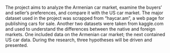 The project aims to analyze the Armenian car market, examine the buyers’ and seller’s
preferences, and compare it with the US car market.
The major dataset used in the project was scrapped from “haycar.am”, a web page for
publishing cars for sale. Another two datasets were taken from kaggle.com and used to
understand the differences between the native and foreign markets. One included data on
the Armenian car market; the next contained US car data.
During the research, three hypotheses will be driven and presented.
